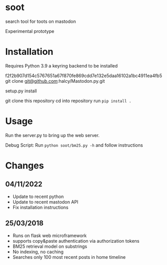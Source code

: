 # soot
search tool for toots on mastodon

Experimental prototype


# Installation

Requires Python 3.9
a keyring backend to be installed


f2f2b907d154c5767651a67f870fe869cdd7e132e5daa16102a1bc4911ea4fb5git clone git@github.com:halcy/Mastodon.py.git

setup.py install

git clone this repository
cd into repository
run `pip install .`

# Usage
Run the server.py to bring up the web server.

Debug Script: Run `python soot/bm25.py -h` and follow instructions

# Changes

## 04/11/2022
- Update to recent python 
- Update to recent mastodon API
- Fix installation instructions

## 25/03/2018

- Runs on flask web microframework
- supports copy&paste authentication via authorization tokens
- BM25 retrieval model on substrings
- No indexing, no caching
- Searches only 100 most recent posts in home timeline


